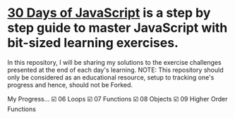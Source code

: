 # [30 Days of JavaScript](https://github.com/NutanMutakekar/30dDaysOfJavascriptChallenge-Solutions) is a step by step guide to master JavaScript with bit-sized learning exercises.

In this repository, I will be sharing my solutions to the exercise challenges presented at the end of each day's learning. NOTE: This repository should only be considered as an educational resource, setup to tracking one's progress and hence, should not be Forked.

My Progress...
☑️ 06 Loops
☑️ 07 Functions
☑️ 08 Objects
☑️ 09 Higher Order Functions

